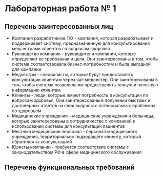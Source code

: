 # Лабораторная работа № 1 

## Перечень заинтересованных лиц 
- Компания разработчиков ПО - компания, которая разрабатывает и поддерживает систему, предназначенную для консультирования медсестрами клиентов по вопросам здоровья
- Руководство компании - руководители компании, которые определяют ее требования и цели. Они заинтересованы в том, чтобы система соответствовала бизнес-потребностям и была выгодной для компании
- Медсестры - специалисты, которые будут предоставлять консультации клиентам через чат-медсестер. Они заинтересованы в том, чтобы система позволяла им предоставлять точную и полезную информацию клиентам
- Клиенты - люди, которые имеют потребность в консультации по вопросам здоровья. Они заинтересованы в получении быстрых и достоверных ответов на свои вопросы о потенциальных проблемах со здоровьем
- Медицинские учреждения - медицинские учреждения и больницы, которые заинтересованы в сотрудничестве с компанией и использовании системы для консультаций пациентов
- Местный медицинский персонал - персонал медицинского учреждения, территориально подходящего клиенту, который обратился за консультацией
- Юристы компании - требуется соответствие системы с законодательством РФ в сфере медицинского обслуживания 

## Перечень функциональных требований 

